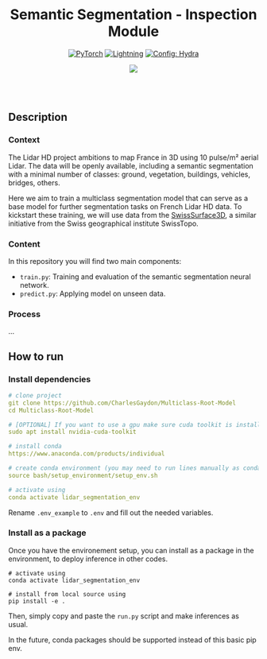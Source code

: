 <div align="center">

# Semantic Segmentation - Inspection Module

<a href="https://pytorch.org/get-started/locally/"><img alt="PyTorch" src="https://img.shields.io/badge/PyTorch-ee4c2c?logo=pytorch&logoColor=white"></a>
<a href="https://pytorchlightning.ai/"><img alt="Lightning" src="https://img.shields.io/badge/-Lightning-792ee5?logo=pytorchlightning&logoColor=white"></a>
<a href="https://hydra.cc/"><img alt="Config: Hydra" src="https://img.shields.io/badge/Config-Hydra-89b8cd"></a>

[![](https://shields.io/badge/-Lightning--Hydra--Template-017F2F?style=flat&logo=github&labelColor=303030)](https://github.com/ashleve/lightning-hydra-template)
</div>
<br><br>

## Description
### Context
The Lidar HD project ambitions to map France in 3D using 10 pulse/m² aerial Lidar. The data will be openly available, including a semantic segmentation with a minimal number of classes: ground, vegetation, buildings, vehicles, bridges, others.

Here we aim to train a multiclass segmentation model that can serve as a base model for further segmentation tasks on French Lidar HD data. To kickstart these training, we will use data from the [SwissSurface3D](https://www.swisstopo.admin.ch/fr/geodata/height/surface3d.htm), a similar initiative from the Swiss geographical institute SwissTopo.

### Content

In this repository you will find two main components:

- `train.py`: Training and evaluation of the semantic segmentation neural network.
- `predict.py`: Applying model on unseen data.

### Process

...

## How to run

### Install dependencies

```yaml
# clone project
git clone https://github.com/CharlesGaydon/Multiclass-Root-Model
cd Multiclass-Root-Model

# [OPTIONAL] If you want to use a gpu make sure cuda toolkit is installed
sudo apt install nvidia-cuda-toolkit

# install conda
https://www.anaconda.com/products/individual

# create conda environment (you may need to run lines manually as conda may not activate properly from bash script)
source bash/setup_environment/setup_env.sh

# activate using
conda activate lidar_segmentation_env
```

Rename `.env_example` to `.env` and fill out the needed variables.

### Install as a package
Once you have the environement setup, you can install as a package in the environment, to deploy inference in other codes.

```
# activate using
conda activate lidar_segmentation_env

# install from local source using 
pip install -e .
```

Then, simply copy and paste the `run.py` script and make inferences as usual.


In the future, conda packages should be supported instead of this basic pip env.
